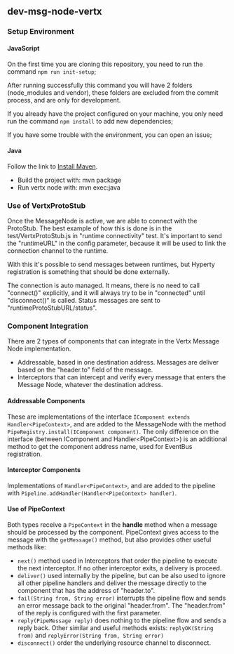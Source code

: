 ## dev-msg-node-vertx

### Setup Environment

#### JavaScript
On the first time you are cloning this repository, you need to run the command ```npm run init-setup```;

After running successfully this command you will have 2 folders (node_modules and vendor), these folders are excluded from the commit process, and are only for development.

If you already have the project configured on your machine, you only need run the command ```npm install``` to add new dependencies;

If you have some trouble with the environment, you can open an issue;

#### Java
Follow the link to [Install Maven](https://maven.apache.org/install.html).
* Build the project with: mvn package
* Run vertx node with: mvn exec:java

### Use of VertxProtoStub
Once the MessageNode is active, we are able to connect with the ProtoStub. The best example of how this is done is in the test/VertxProtoStub.js in "runtime connectivity" test. It's important to send the "runtimeURL" in the config parameter, because it will be used to link the connection channel to the runtime.

With this it's possible to send messages between runtimes, but Hyperty registration is something that should be done externally.

The connection is auto managed. It means, there is no need to call "connect()" explicitly, and it will always try to be in "connected" until "disconnect()" is called. Status messages are sent to "runtimeProtoStubURL/status".

### Component Integration
There are 2 types of components that can integrate in the Vertx Message Node implementation.
* Addressable, based in one destination address. Messages are deliver based on the "header.to" field of the message.
* Interceptors that can intercept and verify every message that enters the Message Node, whatever the destination address.

#### Addressable Components
These are implementations of the interface ```IComponent extends Handler<PipeContext>```, and are added to the MessageNode with the method ```PipeRegistry.install(IComponent component)```. The only difference on the interface (between IComponent and Handler\<PipeContext\>) is an additional method to get the component address name, used for EventBus registration.

#### Interceptor Components
Implementations of ```Handler<PipeContext>```, and are added to the pipeline with ```Pipeline.addHandler(Handler<PipeContext> handler)```.

#### Use of PipeContext
Both types receive a ```PipeContext``` in the **handle** method when a message should be processed by the component. PipeContext gives access to the message with the ```getMessage()``` method, but also provides other useful methods like:
* ```next()``` method used in Interceptors that order the pipeline to execute the next interceptor. If no other interceptor exits, a delivery is proceed.
* ```deliver()``` used internally by the pipeline, but can be also used to ignore all other pipeline handlers and deliver the message directly to the component that has the address of "header.to".
* ```fail(String from, String error)``` interrupts the pipeline flow and sends an error message back to the original "header.from". The "header.from" of the reply is configured with the first parameter.
* ```reply(PipeMessage reply)``` does nothing to the pipeline flow and sends a reply back. Other similar and useful methods exists: ```replyOK(String from)``` and ```replyError(String from, String error)```
* ```disconnect()``` order the underlying resource channel to disconnect.
